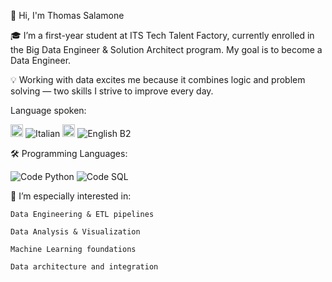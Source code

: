 👋 Hi, I'm Thomas Salamone

🎓 I’m a first-year student at ITS Tech Talent Factory, currently enrolled in the Big Data Engineer & Solution Architect program. My goal is to become a Data Engineer.

💡 Working with data excites me because it combines logic and problem solving — two skills I strive to improve every day.

 Language spoken:
 
<img src="https://flagcdn.com/w40/it.png" width="20"/> ![Italian](https://img.shields.io/badge/Language-Italian-red?style=flat)
<img src="https://flagcdn.com/w40/gb.png" width="20"/> ![English B2](https://img.shields.io/badge/Language-English--B2-blue?style=flat)

🛠️ Programming Languages:

![Code Python](https://img.shields.io/badge/Code-Python-blue?style=flat&logo=python&logoColor=white)  ![Code SQL](https://img.shields.io/badge/Code-SQL-blue?style=flat&logo=mysql&logoColor=blue)

📌 I’m especially interested in:

    Data Engineering & ETL pipelines

    Data Analysis & Visualization

    Machine Learning foundations

    Data architecture and integration
